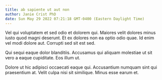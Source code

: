 ```yaml
---
title: ab sapiente ut aut non
author: Janie Crist PhD
date: Sun May 29 2022 07:21:18 GMT-0400 (Eastern Daylight Time)
---
```

Vel qui voluptatem et sed odio et dolorem qui. Maiores velit dolores minus iusto quod magni deserunt. Et ex dolores non ea optio odio quae. Id enim vel modi dolore aut. Corrupti sed sit est sed.

 Qui sequi eaque dolor blanditiis. Accusamus qui aliquam molestiae ut sit vero a eaque cupiditate. Eos illum ut.

 Dolore ut hic adipisci occaecati eaque qui. Accusantium numquam sint qui praesentium at. Velit culpa nisi sit similique. Minus esse earum et.